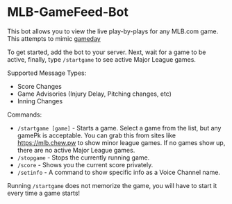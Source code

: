 # MLB-GameFeed-Bot

This bot allows you to view the live play-by-plays for any MLB.com game. This attempts to mimic [gameday](https://mlb.com/gameday)

To get started, add the bot to your server. Next, wait for a game to be active, finally, type `/startgame` to see active Major League games.

Supported Message Types:
- Score Changes
- Game Advisories (Injury Delay, Pitching changes, etc)
- Inning Changes

Commands:
- `/startgame [game]` - Starts a game. Select a game from the list, but any gamePk is acceptable. You can grab this from sites like https://mlb.chew.pw to show minor league games. If no games show up, there are no active Major League games.
- `/stopgame` - Stops the currently running game.
- `/score` - Shows you the current score privately.
- `/setinfo` - A command to show specific info as a Voice Channel name.

Running `/startgame` does not memorize the game, you will have to start it every time a game starts!
